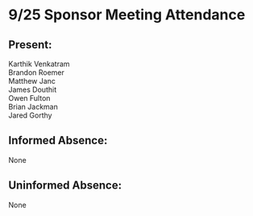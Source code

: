 # 9/25 Sponsor Meeting Attendance

## Present:
Karthik Venkatram\
Brandon Roemer\
Matthew Janc\
James Douthit\
Owen Fulton\
Brian Jackman\
Jared Gorthy

## Informed Absence:
None 

## Uninformed Absence:
None
